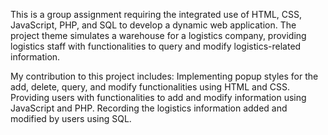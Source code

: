 This is a group assignment requiring the integrated use of HTML, CSS, JavaScript, PHP, and SQL to develop a dynamic web application. 
The project theme simulates a warehouse for a logistics company, providing logistics staff with functionalities to query and modify logistics-related information.

My contribution to this project includes:
Implementing popup styles for the add, delete, query, and modify functionalities using HTML and CSS.
Providing users with functionalities to add and modify information using JavaScript and PHP.
Recording the logistics information added and modified by users using SQL.
